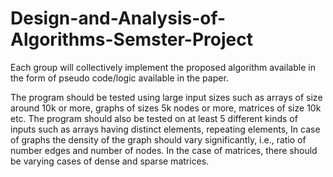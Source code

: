 # Design-and-Analysis-of-Algorithms-Semster-Project
Each group will collectively implement the proposed algorithm available in the form of pseudo code/logic available in the paper.

The
program should be tested using large input sizes such as arrays of size
around  10k or more, graphs of sizes  5k nodes or more, matrices of size 10k
etc. The program should also be tested on at least 5 different kinds of
inputs such as arrays having distinct elements, repeating elements, In
case of graphs the density of the graph should vary significantly, i.e.,
ratio of number edges and number of nodes. In the case of matrices,
there should be varying cases of dense and sparse matrices.
